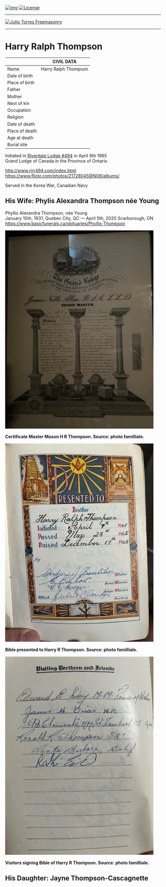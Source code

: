 <!-- ENTETE -->
[![img](https://img.shields.io/badge/Cycle%20de%20Vie-Édition-339999)](https://franc-maconnerie.ca)
[![License](https://img.shields.io/badge/Licence-MIT-blue)](LICENSE)

---

<div>
    <a target="_blank" href="https://franc-maconnerie.ca">
      <img src="./images/common/logo.png" alt="Julio Torres Freemasonry" width="300"/>
    </a>
</div>

--- 

<!-- FIN ENTETE -->

# **Harry Ralph Thompson** 

||CIVIL DATA|
|---|---|
|Name|Harry Ralph Thompson|
|Date of birth||
|Place of birth||
|Father||
|Mother||
|Next of kin||
|Occupation||
|Religion||
|Date of death||
|Place of death||
|Age at death||
|Burial site||

Initiated in [Riverdale Lodge #494](http://www.rjrr494.com/index.html) in April 9th 1965   
Grand Lodge of Canada in the Province of Ontario   

http://www.rjrr494.com/index.html
https://www.flickr.com/photos/21728045@N08/albums/

Served in the Korea War, Canadian Navy

## **His Wife: Phylis Alexandra Thompson née Young**   
Phyllis Alexandra Thompson, née Young   
January 10th, 1931, Quebec City, QC — April 5th, 2020 Scarborough, ON
https://www.basicfunerals.ca/obituaries/Phyllis-Thompson

<img src="./images/hrthompson/Certificate.jpg" />

**Certificate Master Mason H R Thompson. Source: photo familliale.**

<img src="./images/hrthompson/Bible.jpg" />

**Bible presented to Harry R Thompson. Source: photo familliale.**

<img src="./images/hrthompson/Sign.jpg" />

**Visitors signing Bible of Harry R Thompson. Source: photo familliale.**

## **His Daughter: Jayne Thompson-Cascagnette**


